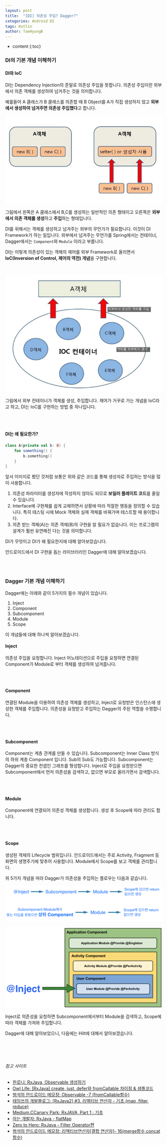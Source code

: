 ```yaml
---
layout: post
title:  "[DI] 의존성 주입? Dagger?"
categories: Android DI
tags: Kotlin
author: TaeHyungK
---
```


* content
{:toc}

### DI의 기본 개념 이해하기

#### DI와 IoC

DI는 Dependency Injection의 준말로 의존성 주입을 뜻합니다.
의존성 주입이란 외부에서 의존 객체를 생성하여 넘겨주는 것을 의미합니다.

예를들어 A 클래스가 B 클래스를 의존할 때 B Object를 A가 직접 생성하지 않고 **외부에서 생성하여 넘겨주면 의존성 주입했다**고 합니다.






![DI_inject](/img/DI_inject.jpeg)

그림에서 왼쪽은 A 클래스에서 B,C를 생성하는 일반적인 의존 형태이고 오른쪽은 **외부에서 의존 객체를 생성**하고 **주입**하는 형태입니다.

DI를 위해서는 객체를 생성하고 넘겨주는 외부의 무언가가 필요합니다. 이것이 DI Framework가 하는 일입니다. 외부에서 넘겨주는 무언가를 Spring에서는 컨테이너, Dagger에서는 `Component`와 `Module` 이라고 부릅니다.

DI는 이렇게 의존성이 있는 객체의 제어를 외부 Framework로 올리면서 **IoC(Inversion of Control, 제어의 역전) 개념**을 구현합니다.

<br>

![DI_IoC_container](/img/DI_IoC_container.jpeg)

그림에서 외부 컨테이너가 객체를 생성, 주입합니다. 제어가 거꾸로 가는 개념을 IoC라고 하고, DI는 IoC를 구현하는 방법 중 하나입니다.

<br><br>

#### DI는 왜 필요한가?

```kotlin
class A(private val b: B) {
    fun something() {
        b.something()
    }
}
```

앞서 이미지로 봤던 것처럼 보통은 위와 같은 코드를 통해 생성자로 주입하는 방식을 많이 사용합니다.

1. 의존성 파라미터를 생성자에 작성하지 않아도 되므로 **보일러 플레이트 코드**를 줄일 수 있습니다.
2. Interface에 구현체를 쉽게 교체하면서 상황에 따라 적절한 행동을 정의할 수 있습니다. 특히 테스팅 시에 Mock 객체와 실제 객체를 바꿔가며 테스트할 때 용이합니다.
3. 의존 받는 객체(A)는 의존 객체(B)의 구현을 알 필요가 없습니다. 이는 프로그램의 설계가 훨씬 유연해진 다는 것을 의미합니다.

DI가 무엇이고 DI가 왜 필요한지에 대해 알아보았습니다.

안드로이드에서 DI 구현을 돕는 라이브러리인 Dagger에 대해 알아보겠습니다.

<br><br>

### Dagger 기본 개념 이해하기

Dagger에는 아래와 같이 5가지의 필수 개념이 있습니다.
1. Inject
2. Component
3. Subcomponent
4. Module
5. Scope

이 개념들에 대해 하나씩 알아보겠습니다.

#### Inject

의존성 주입을 요청합니다. Inject 어노테이션으로 주입을 요청하면 연결된 Component가 Module로 부터 객체를 생성하여 넘겨줍니다.

<br><br>

#### Component

연결된 Module을 이용하여 의존성 객체를 생성하고, Inject로 요청받은 인스턴스에 생성한 객체를 주입합니다. 의존성을 요청받고 주입하는 Dagger의 주된 역할을 수행합니다.

<br><br>

#### Subcomponent

Component는 계층 관계를 만들 수 있습니다. Subcomponent는 Inner Class 방식의 하위 계층 Component 입니다. Sub의 Sub도 가능합니다.
Subcomponent는 Dagger의 중요한 컨셉인 그래프를 형성합니다. Inject로 주입을 요청받으면 Subcomponent에서 먼저 의존성을 검색하고, 없으면 부모로 올라가면서 검색합니다.

<br><br>

#### Module

Component에 연결되어 의존성 객체를 생성합니다. 생성 후 Scope에 따라 관리도 합니다.

<br><br>

#### Scope

생성된 객체의 Lifecycle 범위입니다. 안드로이드에서는 주로 Activity, Fragment 등 화면의 생명주기에 맞추어 사용합니다. Module에서 Scope를 보고 객체를 관리합니다.

위 5가지 개념을 따라 Dagger가 의존성을 주입하는 플로우는 다음과 같습니다.

![DI_scope_flow_1](/img/DI_scope_flow_1.png)

![DI_Inject_In_Component](/img/DI_Inject_In_Component.png)

Inject로 의존성을 요청하면 Subcomponent에서부터 Module을 검색하고, Scope에 따라 객체를 가져와 주입합니다.

Dagger에 대해 알아보았으니, 다음에는 Hilt에 대해서 알아보겠습니다.


<br><br><br>

###### 참고 사이트
* [한로니: RxJava, Observable 생성하기](https://brunch.co.kr/@lonnie/18)
* [Owl Life: [RxJava] create, just, defer와 fromCallable 차이점 & 샘플코드](https://softwaree.tistory.com/36)
* [범석의 안드로이드 메모장: Observable -7 (fromCallable함수)](https://beomseok95.tistory.com/10)
* [태임쓰의 개발블로그: [RxJava2] #3. 리액티브 연산자 - 기초 (map, filter, reduce)](https://taeiim.tistory.com/entry/RxJava2-3-%EB%A6%AC%EC%95%A1%ED%8B%B0%EB%B8%8C-%EC%97%B0%EC%82%B0%EC%9E%90-%EA%B8%B0%EC%B4%88-map-filter-reduce)
* [Medium.CCanary Park: RxJAVA, Part 1 : 기초](https://medium.com/@LIP/rxjava-29cfb3ceb4ca)
* [아는 개발자: RxJava - flatMap](https://selfish-developer.com/entry/RxJava-flatMap)
* [Zero to Hero: RxJava - Filter Operator편](https://myungjunchae.github.io/android/rxjava/rxjava-filter/)
* [범석의 안드로이드 메모장: 리액티브연산자[결합 연산자]- 16(merge함수,concat함수)](https://beomseok95.tistory.com/36)
